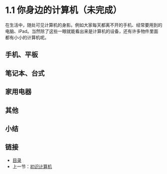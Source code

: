 # 1.1 你身边的计算机（未完成）

在生活中，随处可见计算机的身影。例如大家每天都离不开的手机、经常要用到的电脑、iPad。当然除了这些一眼就能看出来是计算机的设备，还有许多物件里面都有小小的计算机呢。

## 手机、平板

## 笔记本、台式

## 家用电器

## 其他

## 小结

## 链接

- [目录](./preface.md)
- 上一节：[初识计算机](./01.0.md)